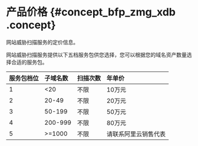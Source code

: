 # 产品价格 {#concept_bfp_zmg_xdb .concept}

网站威胁扫描服务的定价信息。

网站威胁扫描服务提供以下五档服务包供您选择，您可以根据您的域名资产数量选择合适的服务包。

|服务包档位|子域名数|扫描次数|年单价|
|:----|:---|:---|:--|
|1|<20|不限|10万元|
|2|20-49|不限|20万元|
|3|50-199|不限|50万元|
|4|200-999|不限|80万元|
|5|\>=1000|不限|请联系阿里云销售代表|

